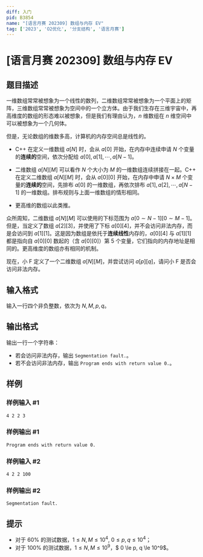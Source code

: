 ```yaml
---
diff: 入门
pid: B3854
name: "[语言月赛 202309] 数组与内存 EV"
tag: ['2023', 'O2优化', '分支结构', '语言月赛']
---
```

# [语言月赛 202309] 数组与内存 EV
## 题目描述

一维数组常常被想象为一个线性的数列，二维数组常常被想象为一个平面上的矩阵，三维数组常常被想象为空间中的一个立方体。由于我们生存在三维宇宙中，再高维度的数组的形态难以被想象，但是我们有理由认为，$n$ 维数组在 $n$ 维空间中可以被想象为一个几何体。

但是，无论数组的维数多高，计算机的内存空间总是线性的。
- C++ 在定义一维数组 $a[N]$ 时，会从 $a[0]$ 开始，在内存中连续申请 $N$ 个变量的**连续的**空间，依次分配给 $a[0],a[1],\cdots,a[N-1]$。

- 二维数组 $a[N][M]$ 可以看作 $N$ 个大小为 $M$ 的一维数组连续拼接在一起。C++ 在定义二维数组 $a[N][M]$ 时，会从 $a[0][0]$ 开始，在内存中申请 $N\times M$ 个变量的**连续的**空间，先排布 $a[0]$ 的一维数组，再依次排布 $a[1],a[2],\cdots,a[N-1]$ 的一维数组。排布规则与上面一维数组的情形相同。

- 更高维的数组以此类推。

众所周知，二维数组 $a[N][M]$ 可以使用的下标范围为 $a[0\sim N-1][0\sim M-1]$。但是，当定义了数组 $a[2][3]$，并使用了下标 $a[0][4]$，并不会访问非法内存，而是会访问到 $a[1][1]$。这是因为数组是依托于**连续线性**内存的，$a[0][4]$ 与 $a[1][1]$ 都是指向自 $a[0][0]$ 数起的（含 $a[0][0]$）第 $5$ 个变量，它们指向的内存地址是相同的。更高维度的数组亦有相同的机制。

现在，小 F 定义了一个二维数组 $a[N][M]$，并尝试访问 $a[p][q]$，请问小 F 是否会访问非法内存。
## 输入格式

输入一行四个非负整数，依次为 $N,M,p,q$。
## 输出格式

输出一行一个字符串：

- 若会访问非法内存，输出 `Segmentation fault.`。
- 若不会访问非法内存，输出 `Program ends with return value 0.`。
## 样例

### 样例输入 #1
```
4 2 2 3
```
### 样例输出 #1
```
Program ends with return value 0.
```
### 样例输入 #2
```
4 2 2 100
```
### 样例输出 #2
```
Segmentation fault.
```
## 提示

- 对于 $60\%$ 的测试数据，$1 \le N, M \le 10^4$, $0 \le p, q \le 10^4$；
- 对于 $100\%$ 的测试数据，$1 \le N, M \le 10^9$，$ 0 \le p, q \le 10^9$。
